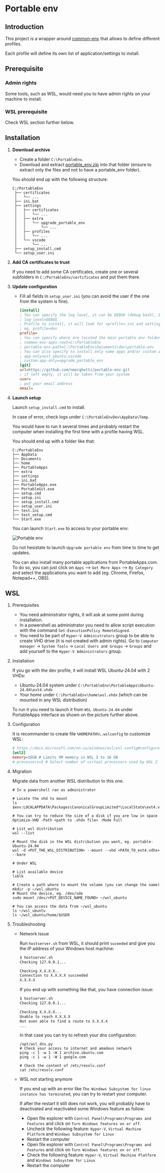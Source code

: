 # Portable env

## Introduction

This project is a wrapper around [common-env](https://github.com/nmarghetti/common_env) that allows to define different profiles.

Each profile will define its own list of application/settings to install.

## Prerequisite

### Admin rights

Some tools, such as WSL, would need you to have admin rights on your machine to install.

### WSL prerequisite

Check WSL section further below.

## Installation

1. **Download archive**

   - Create a folder `C:\PortableEnv`.
   - Download and extract [portable_env.zip](https://raw.githubusercontent.com/nmarghetti/portable-env/refs/heads/master/portable_env.zip) into that folder (ensure to extract only the files and not to have a portable_env folder).

   You should end up with the following structure:

   ```text
   C:/PortableEnv
    ├── certificates
    │   └── ...
    ├── ini.bat
    ├── settings
    │   ├── certificates
    │   │   └── ...
    │   ├── extra
    │   │   └── upgrade_portable_env
    │   │       └── ...
    │   ├── profiles
    │   │   └── ...
    │   └── vscode
    │       └── ...
    ├── setup_install.cmd
    └── setup_user.ini
   ```

1. **Add CA certificates to trust**

   If you need to add some CA certificates, create one or several subfolders in `C:/PortableEnv/certificates` and put them there.

1. **Update configuration**

   - Fill all fields in `setup_user.ini` (you can avoid the user if the one from the system is fine).

     ```ini
     [install]
     ; You can specify the log level, it can be DEBUG (debug bash), INFO (save output in log file), NONE (only display output)
     ; log-level=DEBUG
     ; Profile to install, it will look for <profile>.ini and settings/profile/<profile>.ini (eg. gitbash, gitbash-pacman, dev, devops)
     ; eg. profile=dev
     profile=
     ; You can specify where are located the main portable env folder if you want to install it somewhere else
     ; common-env-apps-root=C:\PortableEnv
     ; portable-env-path=C:\PortableEnv\Documents\dev\portable-env
     ; You can also specify to install only some apps and/or custom apps, semi-colon separated. It can be useful if you want to install/upgrade only few faster.
     ; app-only=wsl_ubuntu:vscode
     ; custom-app-only=upgrade_portable_env
     [git]
     url=https://github.com/nmarghetti/portable-env.git
     ; if left empty, it will be taken from your system
     user=
     ; put your email address
     email=
     ```

1. **Launch setup**

   Launch `setup_install.cmd` to install.

   In case of error, check logs under `C:\PortableEnvDev\AppData\Temp`.

   You would have to run it several times and probably restart the computer when installing the first time with a profile having WSL.

   You should end up with a folder like that:

   ```text
   C:/PortableEnv
   ├── AppData
   ├── Documents
   ├── home
   ├── PortableApps
   ├── extra
   ├── settings
   ├── ini.bat
   ├── PortableApps.exe
   ├── PortableGit.exe
   ├── setup.cmd
   ├── setup.ini
   ├── setup_install.cmd
   ├── setup_user.ini
   ├── test.ini
   ├── test_setup.cmd
   └── Start.exe
   ```

   You can launch `Start.exe` to access to your portable env:

   ![Portable env](readme/portable_env.png)

   Do not hesistate to launch `Upgrade portable env` from time to time to get updates.

   You can also install many portable applications from PortableApps.com. To do so, you can just click on `Apps` --> `Get More Apps` --> `By Category` and select the applications you want to add (eg. Chrome, Firefox, Notepad++, OBS).

## WSL

1. Prerequisites

   - You need administrator rights, it will ask at some point during installation.
   - In a powershell as administrator you need to allow script execution with the command `Set-ExecutionPolicy RemoteSigned`.
   - You need to be part of `Hyper-V Administrators` group to be able to create VHD drive (it is not created with admin rights). Go to `Computer manager` -> `System Tools` -> `Local Users and Groups` -> `Groups` and add yourself to the `Hyper-V Administrators` group.

1. Installation

   If you go with the dev profile, it will install WSL Ubuntu-24.04 with 2 VHDs:

   - Ubuntu-24.04 system under `C:\PortableEnv\PortableApps\Ubuntu-24.04\ext4.vhdx`
   - Your home under `C:\PortableEnv\home\wsl.vhdx` (which can be mounted in any WSL distribution)

   To run it you need to launch it from `WSL Ubuntu-24.04` under PortableApps interface as shown on the picture further above.

1. Configuration

   It is recommander to create file `%HOMEPATH%\.wslconfig` to customize WSL:

   ```ini
   # https://docs.microsoft.com/en-us/windows/wsl/wsl-config#configure-global-options-with-wslconfig
   [wsl2]
   memory=16GB # Limits VM memory in WSL 2 to 16 GB
   # processors=5 # Select number of virtual processors used by WSL 2 VM
   ```

1. Migration

   Migrate data from another WSL distribution to this one.

   ```shell
   # In a powershell ran as administrator

   # Locate the vhd to mount
   ls $env:LOCALAPPDATA\Packages\CanonicalGroupLimited*\LocalState\ext4.vhdx

   # You can try to reduce the size of a disk if you are low in space
   Optimize-VHD -Path <path to .vhdx file> -Mode Full

   # List wsl distribution
   wsl --list

   # Mount the disk in the WSL distribution you want, eg. portable-Ubuntu-24.04
   wsl -d <PUT_THE_WSL_DISTRIBUTION> --mount --vhd <PATH_TO_ext4.vdhx> --bare
   ```

   ```shell
   # Under WSL

   # List available device
   lsblk

   # Create a path where to mount the volume (you can change the name)
   mkdir -p ~/wsl_ubuntu
   # Mount the device, eg. /dev/sde
   sudo mount /dev/<PUT_DEVICE_NAME_FOUND> ~/wsl_ubuntu

   # You can access the data from ~/wsl_ubuntu
   ls ~/wsl_ubuntu
   ls ~/wsl_ubuntu/home/$USER
   ```

1. Troubleshooting

   - Network issue

     Run `hostserver.sh` from WSL, it should print `suceeded` and give you the IP address of your Windows host machine:

     ```txt
     $ hostserver.sh
     Checking 127.0.0.1...

     Checking X.X.X.X..
     Connection to X.X.X.X succeeded
     X.X.X.X
     ```

     If you end up with something like that, you have connection issue:

     ```txt
     $ hostserver.sh
     Checking 127.0.0.1...

     Checking X.X.X.X...
     Unable to reach X.X.X.X
     Not even able to find a route to X.X.X.X
     ...
     ```

     In that case you can try to refresh your dns configuration:

     ```shell
     /opt/wsl_dns.py
     # Check your access to internet and amadeus network
     ping -c 1 -w 1 -W 1 archive.ubuntu.com
     ping -c 1 -w 1 -W 1 google.com

     # Check the content of /etc/resolv.conf
     cat /etc/resolv.conf
     ```

   - WSL not starting anymore

     If you end up with an error like `The Windows Subsystem for linux instance has terminated`, you can try to restart your computer.

     If after the restart it still does not work, you will probably have to deactivated and reactivated some Windows feature as follow:

     - Open file explorer with `Control Panel\Programs\Programs and Features` and click on `Turn Windows features on or off`.
     - Uncheck the following feature: `Hyper-V`, `Virtual Machine Platform` and `Windows Subsystem for Linux`
     - Restart the computer
     - Open file explorer with `Control Panel\Programs\Programs and Features` and click on `Turn Windows features on or off`.
     - Check the following feature: `Hyper-V`, `Virtual Machine Platform` and `Windows Subsystem for Linux`
     - Restart the computer
